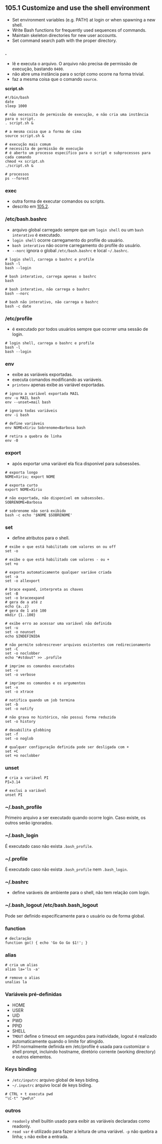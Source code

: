 ## 105.1 Customize and use the shell environment

* Set environment variables (e.g. PATH) at login or when spawning a new shell.
* Write Bash functions for frequently used sequences of commands.
* Maintain skeleton directories for new user accounts.
* Set command search path with the proper directory.

### .

* lê e executa o arquivo. O arquivo não precisa de permissão de execução, bastando `0400`.
* não abre uma instância para o script como ocorre na forma trivial.
* faz a mesma coisa que o comando `source`.

**script.sh**
```shell
#!/bin/bash
date
sleep 1000
```

```shell
# não necessita de permissão de execução, e não cria uma instância para o script.
. script.sh &

# a mesma coisa que a forma de cima
source script.sh &

# execução mais comum
# necessita de permissão de execução
# é aberto um processo específico para o script e subprocessos para cada comando
chmod +x script.sh
./script.sh &

# processos
ps --forest
```

### exec

* outra forma de executar comandos ou scripts.
* descrito em [105.2](105.2).

### /etc/bash.bashrc

* arquivo global carregado sempre que um `login shell` ou um `bash interativo` é executado.
* `login shell` ocorre carregamento do profile do usuário.
* `bash interativo` não ocorre carregamento do profile do usuário.
* `--norc` ignora o global `/etc/bash.bashrc` e local `~/.bashrc`.

```shell
# login shell, carrega o bashrc e profile
bash -l
bash --login

# bash interativo, carrega apenas o bashrc
bash

# bash interativo, não carrega o bashrc
bash --norc

# bash não interativo, não carrega o bashrc
bash -c date
```

### /etc/profile

* é executado por todos usuários sempre que ocorrer uma sessão de login.

```shell
# login shell, carrega o bashrc e profile
bash -l
bash --login
```

### env

* exibe as variáveis exportadas.
* executa comandos modificando as variáveis.
* `printenv` apenas exibe as variável exportadas.

```shell
# ignora a variável exportada MAIL
env -u MAIL bash
env --unset=mail bash

# ignora todas variáveis
env -i bash

# define variáveis
env NOME=Xiriu Sobrenome=Barbosa bash

# retira a quebra de linha
env -0
```

### export

* após exportar uma variável ela fica disponível para subsessões.

```shell
# exporta longo
NOME=Xiriu; export NOME

# exporta curto
export NOME=Xiriu

# não exportada, não disponível em subsessões.
SOBRENOME=Barbosa

# sobrenome não será exibido
bash -c echo '$NOME $SOBRENOME'
```

### set

* define atributos para o shell.

```shell
# exibe o que está habilitado com valores on ou off
set -o

# exibe o que está habilitado com valores - ou +
set +o

# exporta automaticamente qualquer variáve criada
set -a
set -o allexport

# brace expand, interpreta as chaves
set -B
set -o braceexpand
# gera de a até z
echo {a..z}
# gera de 1 até 100
mkdir {1..100}

# exibe erro ao acessar uma variável não definida
set -u
set -o nounset
echo $INDEFINIDA

# não permite sobrescrever arquivos existentes com redirecionamento
set -C
set -o noclobber
echo "#stdout" >> .profile

# imprime os comandos executados
set -v
set -o verbose

# imprime os comandos e os argumentos
set -x
set -o xtrace

# notifica quando um job termina
set -b
set -o notify

# não grava no histórico, não possui forma reduzida
set -o history

# desabilita globbing
set -f
set -o noglob

# qualquer configuração definida pode ser desligada com +
set +C
set +o noclobber
```

### unset

```shell
# cria a variável PI
PI=3.14

# exclui a variável
unset PI
```

### ~/.bash_profile

Primeiro arquivo a ser executado quando ocorre login. Caso existe, os outros serão ignorados.

### ~/.bash_login

É executado caso não exista `.bash_profile`.

### ~/.profile

É executado caso não exista `.bash_profile` nem `.bash_login`.

### ~/.bashrc

* define varáveis de ambiente para o shell, não tem relação com login.

### ~/.bash_logout /etc/bash.bash_logout

Pode ser definido especificamente para o usuário ou de forma global.

### function

```shell
# declaração
function go() { echo 'Go Go Go $1!'; }
```

### alias

```shell
# cria um alias
alias la='ls -a'

# remove o alias
unalias la
```

### Variáveis pré-definidas

* HOME
* USER
* UID
* PWD
* PPID
* SHELL
* `TMOUT` define o timeout em segundos para inatividade, logout é realizado automaticamente quando o limite for atingido.
* PS1 normalmente definida em /etc/profile é usada para customizar o shell prompt, incluindo hostname, diretório corrente (working directory) e outros elementos.

### Keys binding

* `/etc/inputrc` arquivo global de keys biding.
* `~/.inputrc` arquivo local de keys biding.

```
# CTRL + t executa pwd
"\C-t" "pwd\n"
```

### outros

* `readonly` shell builtin usado para exibir as variáveis declaradas como readonly.
* `read var` é utilizado para fazer a leitura de uma variável. `-p` não quebra a linha; `s` não exibe a entrada.

